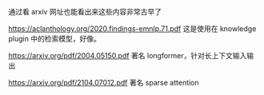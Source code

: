 通过看 arxiv 网址也能看出来这些内容非常古早了

https://aclanthology.org/2020.findings-emnlp.71.pdf 这是使用在 knowledge plugin 中的检索模型，好像。

https://arxiv.org/pdf/2004.05150.pdf 著名 longformer，针对长上下文输入输出

https://arxiv.org/pdf/2104.07012.pdf 著名 sparse attention

